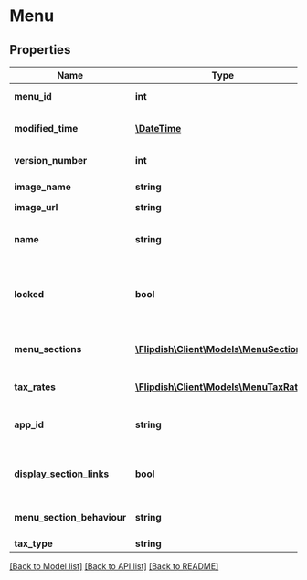 # Menu

## Properties
Name | Type | Description | Notes
------------ | ------------- | ------------- | -------------
**menu_id** | **int** | Menu identifier | [optional] 
**modified_time** | [**\DateTime**](\DateTime.md) | Last modified time | [optional] 
**version_number** | **int** | Menu version | [optional] 
**image_name** | **string** | Image Name | [optional] 
**image_url** | **string** | Image url | [optional] 
**name** | **string** | Name of Menu, only shown in portal | [optional] 
**locked** | **bool** | Locked: is menu locked against modifcation | [optional] 
**menu_sections** | [**\Flipdish\\Client\Models\MenuSection[]**](MenuSection.md) | Menu sections (startes, main etc) | [optional] 
**tax_rates** | [**\Flipdish\\Client\Models\MenuTaxRate[]**](MenuTaxRate.md) | Menu tax rates | [optional] 
**app_id** | **string** | Identifier of App the menu is attached to | [optional] 
**display_section_links** | **bool** | Display menu section link on UI | [optional] 
**menu_section_behaviour** | **string** | Menu section behaviour | [optional] 
**tax_type** | **string** | Tax type | [optional] 

[[Back to Model list]](../README.md#documentation-for-models) [[Back to API list]](../README.md#documentation-for-api-endpoints) [[Back to README]](../README.md)


